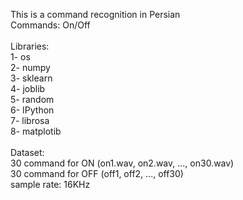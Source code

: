 This is a command recognition in Persian <br />
Commands: On/Off <br />
<br />
Libraries: <br />
1- os <br />
2- numpy <br />
3- sklearn <br />
4- joblib <br />
5- random <br />
6- IPython <br />
7- librosa <br />
8- matplotib <br />
 <br />
Dataset:  <br />
30 command for ON (on1.wav, on2.wav, ..., on30.wav) <br />
30 command for OFF (off1, off2, ..., off30) <br />
sample rate: 16KHz <br />

